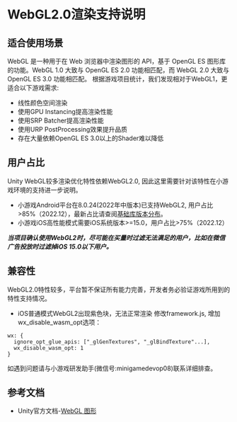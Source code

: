 # WebGL2.0渲染支持说明
 
## 适合使用场景
WebGL 是一种用于在 Web 浏览器中渲染图形的 API，基于 OpenGL ES 图形库的功能。WebGL 1.0 大致与 OpenGL ES 2.0 功能相匹配，而 WebGL 2.0 大致与 OpenGL ES 3.0 功能相匹配。
根据游戏项目统计，我们发现相对于WebGL1，更适合以下游戏需求:
- 线性颜色空间渲染
- 使用GPU Instancing提高渲染性能
- 使用SRP Batcher提高渲染性能
- 使用URP PostProcessing效果提升品质
- 存在大量依赖OpenGL ES 3.0以上的Shader难以降低


## 用户占比
Unity WebGL较多渲染优化特性依赖WebGL2.0, 因此这里需要针对该特性在小游戏环境的支持进一步说明。
- 小游戏Android平台在8.0.24(2022年中版本)已支持WebGL2, 用户占比>85%（2022.12），最新占比请查阅[基础库版本分布](https://developers.weixin.qq.com/minigame/dev/guide/runtime/client-lib/version.html)。
- 小游戏iOS高性能模式需要iOS系统版本>=15.0，用户占比>75%（2022.12）

***当项目确认使用WebGL2时，尽可能在买量时过滤无法满足的用户，比如在微信广告投放时过滤掉iOS 15.0以下用户。*** 

## 兼容性
 WebGL2.0特性较多，平台暂不保证所有能力完善，开发者务必验证游戏所用到的特性支持情况。
 
- iOS普通模式WebGL2出现紫色块，无法正常渲染
修改framework.js, 增加wx_disable_wasm_opt选项：
```
wx: {
  ignore_opt_glue_apis: ["_glGenTextures", "_glBindTexture"...],
  wx_disable_wasm_opt: 1
}
```

 如遇到问题请与小游戏研发助手(微信号:minigamedevop08)联系详细排查。


## 参考文档
- Unity官方文档-[WebGL 图形](https://docs.unity3d.com/cn/2021.2/Manual/webgl-graphics.html)

